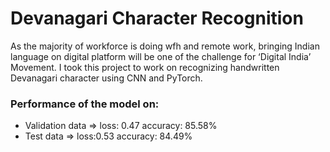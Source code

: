 # Devanagari Character Recognition

As the majority of workforce is doing wfh and remote work, bringing Indian language on digital platform will be one of the challenge for ‘Digital India’ Movement. I took this project to work on recognizing handwritten Devanagari character using CNN and PyTorch. 

### Performance of the model on:
- Validation data => loss: 0.47 accuracy: 85.58%
- Test data => loss:0.53 accuracy: 84.49%
